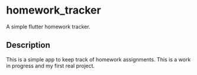 # homework_tracker

A simple flutter homework tracker.

## Description
This is a simple app to keep track of homework assignments. This is a work in progress and my first real project. 
